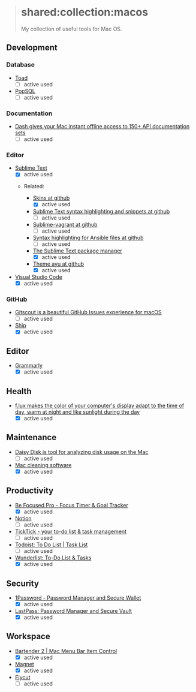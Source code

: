 > # shared:collection:macos
>
> My collection of useful tools for Mac OS.

## Development

### Database

- [Toad](https://itunes.apple.com/app/toad/id747961939)
  - [ ] active used

- [PopSQL](https://popsql.io)
  - [ ] active used

### Documentation

- [Dash gives your Mac instant offline access to 150+ API documentation sets](https://kapeli.com/dash)
  - [ ] active used

### Editor

- [Sublime Text](https://www.sublimetext.com)
  - [x] active used

  - Related:

    - [Skins at github](https://github.com/deathaxe/sublime-skins)
      - [x] active used

    - [Sublime Text syntax highlighting and snippets at github](https://github.com/saltstack/sublime-text)
      - [ ] active used

    - [Sublime-vagrant at github](https://github.com/Stubbs/sublime-vagrant)
      - [ ] active used

    - [Syntax highlighting for Ansible files at github](https://github.com/clifford-github/sublime-ansible)
      - [ ] active used

    - [The Sublime Text package manager](https://packagecontrol.io)
      - [x] active used

    - [Theme ayu at github](https://github.com/dempfi/ayu)
      - [x] active used

- [Visual Studio Code](https://code.visualstudio.com)
  - [x] active used

### GitHub

- [Gitscout is a beautiful GitHub Issues experience for macOS](https://gitscout.com)
  - [ ] active used

- [Ship](https://www.realartists.com)
  - [x] active used

## Editor

- [Grammarly](https://www.grammarly.com)
  - [x] active used

## Health

- [f.lux makes the color of your computer's display adapt to the time of day, warm at night and like sunlight during the day](https://justgetflux.com)
  - [x] active used

## Maintenance

- [Daisy Disk is tool for analyzing disk usage on the Mac](https://itunes.apple.com/ru/app/daisydisk/id411643860)
  - [ ] active used

- [Mac cleaning software](https://macpaw.com/ru/cleanmymac)
  - [x] active used

## Productivity

- [Be Focused Pro - Focus Timer & Goal Tracker](https://itunes.apple.com/app/be-focused-pro-focus-timer/id961632517)
  - [x] active used

- [Notion](https://www.notion.so)
  - [ ] active used

- [TickTick - your to-do list & task management](https://itunes.apple.com/app/ticktick-your-to-do-list-task/id966085870)
  - [ ] active used

- [Todoist: To Do List | Task List](https://itunes.apple.com/app/todoist-to-do-list-task-list/id585829637)
  - [ ] active used

- [Wunderlist: To-Do List & Tasks](https://itunes.apple.com/app/wunderlist-to-do-list-tasks/id410628904)
  - [x] active used

## Security

- [1Password - Password Manager and Secure Wallet](https://itunes.apple.com/app/1password-password-manager/id568903335)
  - [x] active used

- [LastPass: Password Manager and Secure Vault](https://itunes.apple.com/app/lastpass-password-manager/id926036361)
  - [x] active used

## Workspace

- [Bartender 2 | Mac Menu Bar Item Control](https://www.macbartender.com)
  - [x] active used

- [Magnet](https://itunes.apple.com/app/magnet/id441258766)
  - [x] active used

- [Flycut](https://itunes.apple.com/app/flycut-clipboard-manager/id442160987)
  - [ ] active used
